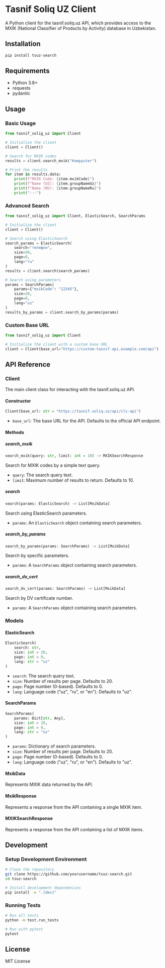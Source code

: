 # Tasnif Soliq UZ Client

A Python client for the tasnif.soliq.uz API, which provides access to the MXIK (National Classifier of Products by Activity) database in Uzbekistan.

## Installation

```bash
pip install tsuz-search
```

## Requirements

- Python 3.8+
- requests
- pydantic

## Usage

### Basic Usage

```python
from tasnif_solig_uz import Client

# Initialize the client
client = Client()

# Search for MXIK codes
results = client.search_mxik("Kompyuter")

# Print the results
for item in results.data:
    print(f"MXIK Code: {item.mxikCode}")
    print(f"Name (UZ): {item.groupNameUz}")
    print(f"Name (RU): {item.groupNameRu}")
    print("---")
```

### Advanced Search

```python
from tasnif_solig_uz import Client, ElasticSearch, SearchParams

# Initialize the client
client = Client()

# Search using ElasticSearch
search_params = ElasticSearch(
    search="телефон",
    size=50,
    page=0,
    lang="ru"
)
results = client.search(search_params)

# Search using parameters
params = SearchParams(
    params={"mxikCode": "12345"},
    size=20,
    page=0,
    lang="uz"
)
results_by_params = client.search_by_params(params)

```

### Custom Base URL

```python
from tasnif_solig_uz import Client

# Initialize the client with a custom base URL
client = Client(base_url="https://custom-tasnif-api.example.com/api")
```

## API Reference

### Client

The main client class for interacting with the tasnif.soliq.uz API.

#### Constructor

```python
Client(base_url: str = "https://tasnif.soliq.uz/api/cls-api")
```

- `base_url`: The base URL for the API. Defaults to the official API endpoint.

#### Methods

##### search_mxik

```python
search_mxik(query: str, limit: int = 10) -> MXIKSearchResponse
```

Search for MXIK codes by a simple text query.

- `query`: The search query text.
- `limit`: Maximum number of results to return. Defaults to 10.

##### search

```python
search(params: ElasticSearch) -> List[MxikData]
```

Search using ElasticSearch parameters.

- `params`: An `ElasticSearch` object containing search parameters.

##### search_by_params

```python
search_by_params(params: SearchParams) -> List[MxikData]
```

Search by specific parameters.

- `params`: A `SearchParams` object containing search parameters.

##### search_dv_cert

```python
search_dv_cert(params: SearchParams) -> List[MxikData]
```

Search by DV certificate number.

- `params`: A `SearchParams` object containing search parameters.

### Models

#### ElasticSearch

```python
ElasticSearch(
    search: str,
    size: int = 20,
    page: int = 0,
    lang: str = "uz"
)
```

- `search`: The search query text.
- `size`: Number of results per page. Defaults to 20.
- `page`: Page number (0-based). Defaults to 0.
- `lang`: Language code ("uz", "ru", or "en"). Defaults to "uz".

#### SearchParams

```python
SearchParams(
    params: Dict[str, Any],
    size: int = 20,
    page: int = 0,
    lang: str = "uz"
)
```

- `params`: Dictionary of search parameters.
- `size`: Number of results per page. Defaults to 20.
- `page`: Page number (0-based). Defaults to 0.
- `lang`: Language code ("uz", "ru", or "en"). Defaults to "uz".

#### MxikData

Represents MXIK data returned by the API.

#### MxikResponse

Represents a response from the API containing a single MXIK item.

#### MXIKSearchResponse

Represents a response from the API containing a list of MXIK items.

## Development

### Setup Development Environment

```bash
# Clone the repository
git clone https://github.com/yourusername/tsuz-search.git
cd tsuz-search

# Install development dependencies
pip install -e ".[dev]"
```

### Running Tests

```bash
# Run all tests
python -m test.run_tests

# Run with pytest
pytest
```

## License

MIT License 